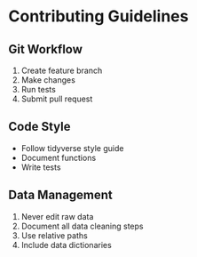 # Contributing Guidelines

## Git Workflow

1. Create feature branch
2. Make changes
3. Run tests
4. Submit pull request

## Code Style

- Follow tidyverse style guide
- Document functions
- Write tests

## Data Management

1. Never edit raw data
2. Document all data cleaning steps
3. Use relative paths
4. Include data dictionaries
